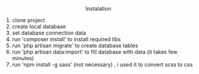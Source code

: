<p align="center">Instalation</p>

1. clone project
2. create local database
3. set database connection data
4. run 'composer install' to install required libs
5. run 'php artisan migrate' to create database tables
6. run 'php artisan data:import' to fill database with data (it takes few minutes)
7. run 'npm install -g sass' (not necessary) , i used it to convert scss to css



